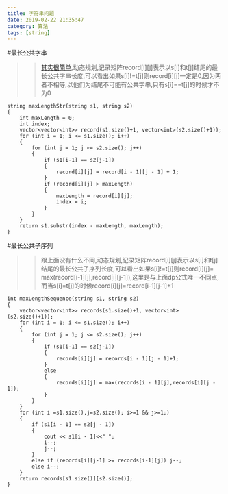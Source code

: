 ```yaml
---
title: 字符串问题
date: 2019-02-22 21:35:47
category: 算法
tags: [string]
---
```


#最长公共字串
>>[其实很简单](https://www.cnblogs.com/guolipa/p/10053551.html),动态规划,记录矩阵record[i][j]表示以s[i]和t[j]结尾的最长公共字串长度,可以看出如果s[i]!=t[j]则record[i][j]一定是0,因为两者不相等,以他们为结尾不可能有公共字串,只有s[i]==t[j]的时候才不为0

```
string maxLengthStr(string s1, string s2)
{
	int maxLength = 0;
	int index;
	vector<vector<int>> record(s1.size()+1, vector<int>(s2.size()+1));
	for (int i = 1; i <= s1.size(); i++)
	{
		for (int j = 1; j <= s2.size(); j++)
		{
			if (s1[i-1] == s2[j-1])
			{
				record[i][j] = record[i - 1][j - 1] + 1;
			}
			if (record[i][j] > maxLength)
			{
				maxLength = record[i][j];
				index = i;
			}
		}
	}
	return s1.substr(index - maxLength, maxLength);
}
```

#最长公共子序列
>>跟上面没有什么不同,动态规划,记录矩阵record[i][j]表示以s[i]和t[j]结尾的最长公共子序列长度,可以看出如果s[i]!=t[j]则record[i][j]= max(record[i-1][j],record[i][j-1]),这里是与上面dp公式唯一不同点,而当s[i]=t[j]的时候record[i][j]=record[i-1][j-1]+1

```
int maxLengthSequence(string s1, string s2)
{
	vector<vector<int>> records(s1.size()+1, vector<int>(s2.size()+1));
	for (int i = 1; i <= s1.size(); i++)
	{
		for (int j = 1; j <= s2.size(); j++)
		{
			if (s1[i-1] == s2[j-1])
			{
				records[i][j] = records[i - 1][j - 1]+1;
			}
			else
			{
				records[i][j] = max(records[i - 1][j],records[i][j - 1]);
			}
		}
	}
	for (int i =s1.size(),j=s2.size(); i>=1 && j>=1;)
	{
		if (s1[i - 1] == s2[j - 1])
		{
			cout << s1[i - 1]<<" ";
			i--;
			j--;
		}
		else if (records[i][j-1] >= records[i-1][j]) j--;
		else i--;
	}
	return records[s1.size()][s2.size()];
}
```
